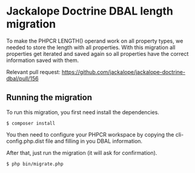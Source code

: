 # Jackalope Doctrine DBAL length migration

To make the PHPCR LENGTH() operand work on all property types, we needed to store the length with all properties. With
this migration all properties get iterated and saved again so all properties have the correct information saved with
them.

Relevant pull request: https://github.com/jackalope/jackalope-doctrine-dbal/pull/156

## Running the migration

To run this migration, you first need install the dependencies.

    $ composer install

You then need to configure your PHPCR workspace by copying the cli-config.php.dist file and filling in you DBAL
information.

After that, just run the migration (it will ask for confirmation).

    $ php bin/migrate.php